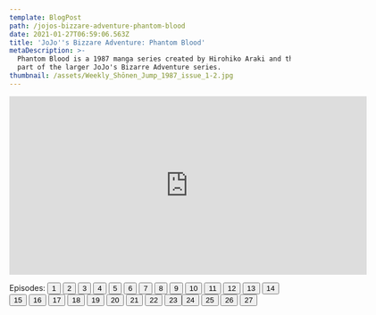 ```yaml
---
template: BlogPost
path: /jojos-bizzare-adventure-phantom-blood
date: 2021-01-27T06:59:06.563Z
title: 'JoJo''s Bizzare Adventure: Phantom Blood'
metaDescription: >-
  Phantom Blood is a 1987 manga series created by Hirohiko Araki and the first
  part of the larger JoJo's Bizarre Adventure series.
thumbnail: /assets/Weekly_Shōnen_Jump_1987_issue_1-2.jpg
---
```

<iframe src="https://streamtape.com/e/ZVJ2dAvZZkcqlkB/?autostart=true" allow="autoplay; fullscreen" frameborder="no" scrolling="no" allowfullscreen="yes" style="width: 640px; height: 320px; overflow: hidden;" id="animeplayer" align="center"></iframe>

Episodes: <button onclick="document.getElementById('animeplayer').src='https://streamtape.com/e/ZVJ2dAvZZkcqlkB/?autostart=true';">1</button> <button onclick="document.getElementById('animeplayer').src='https://streamtape.com/e/p2Mex9WReWTrZ34/?autostart=true';">2</button> <button>3</button> <button>4</button> <button>5</button> <button>6</button> <button>7</button> <button>8</button> <button>9</button> <button>10</button> <button>11</button> <button>12</button> <button>13</button> <button>14</button> <button>15</button> <button>16</button> <button>17</button> <button>18</button> <button>19</button> <button>20</button> <button>21</button> <button>22</button> <button>23</button><button>24</button> <button>25</button> <button>26</button> <button>27</button>

<script>

</script>
